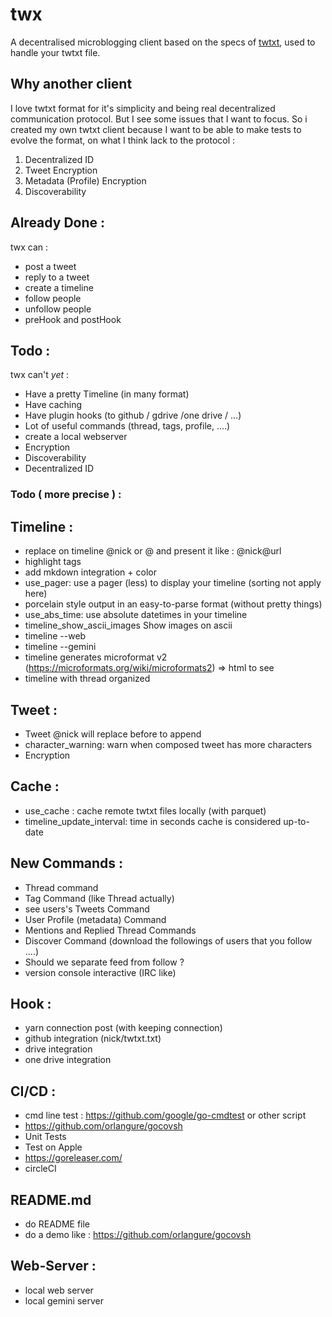 # twx

A decentralised microblogging client based on the specs of [twtxt](https://dev.twtxt.net/), used to handle your twtxt file.

## Why another client
I love twtxt format for it's simplicity and being real decentralized communication protocol. 
But I see some issues that I want to focus. So i created my own twtxt client because I want to be able to make tests to evolve the format, on what I think lack to the protocol :

1. Decentralized ID
2. Tweet Encryption
3. Metadata (Profile) Encryption
4. Discoverability

## Already Done :
twx can :
- post a tweet
- reply to a tweet
- create a timeline
- follow people
- unfollow people
- preHook and postHook


## Todo :
twx can't *yet* :
- Have a pretty Timeline (in many format)
- Have caching
- Have plugin hooks (to github / gdrive /one drive / ...)
- Lot of useful commands (thread, tags, profile, ....)
- create a local webserver
- Encryption
- Discoverability
- Decentralized ID

### Todo ( more precise ) :

## Timeline : 
- replace on timeline @nick or @<nick url> and present it like : @nick@url
- highlight tags
- add mkdown integration + color
- use_pager: use a pager (less) to display your timeline (sorting not apply here)
- porcelain style output in an easy-to-parse format (without pretty things)
- use_abs_time: use absolute datetimes in your timeline
- timeline_show_ascii_images Show images on ascii
- timeline --web
- timeline --gemini
- timeline generates microformat v2 (https://microformats.org/wiki/microformats2) => html to see
- timeline with thread organized

## Tweet :
- Tweet @nick will replace before to append
- character_warning: warn when composed tweet has more characters
- Encryption 

## Cache :
- use_cache : cache remote twtxt files locally (with parquet)
- timeline_update_interval: time in seconds cache is considered up-to-date

## New Commands :
- Thread command
- Tag Command (like Thread actually)
- see users's Tweets Command
- User Profile (metadata) Command
- Mentions and Replied Thread Commands
- Discover Command (download the followings of users that you follow ....)
- Should we separate feed from follow ?
- version console interactive (IRC like)

## Hook :
- yarn connection post (with keeping connection)
- github integration (nick/twtxt.txt)
- drive integration
- one drive integration 

## CI/CD :
- cmd line test : https://github.com/google/go-cmdtest or other script
- https://github.com/orlangure/gocovsh
- Unit Tests
- Test on Apple
- https://goreleaser.com/
- circleCI


## README.md
- do README file
- do a demo like : https://github.com/orlangure/gocovsh

## Web-Server :
- local web server
- local gemini server
